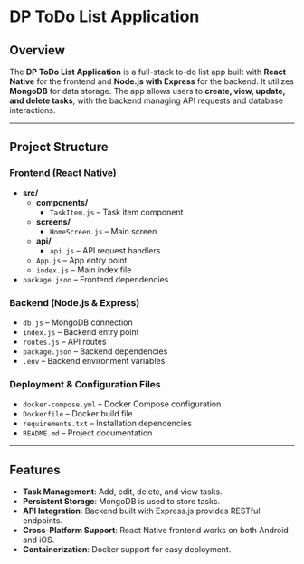 # DP ToDo List Application

## Overview
The **DP ToDo List Application** is a full-stack to-do list app built with **React Native** for the frontend and **Node.js with Express** for the backend. It utilizes **MongoDB** for data storage. The app allows users to **create, view, update, and delete tasks**, with the backend managing API requests and database interactions.

---

## Project Structure

### Frontend (React Native)
- **src/**
  - **components/**
    - `TaskItem.js` – Task item component  
  - **screens/**
    - `HomeScreen.js` – Main screen  
  - **api/**
    - `api.js` – API request handlers  
  - `App.js` – App entry point  
  - `index.js` – Main index file  
- `package.json` – Frontend dependencies  

### Backend (Node.js & Express)
- `db.js` – MongoDB connection  
- `index.js` – Backend entry point  
- `routes.js` – API routes  
- `package.json` – Backend dependencies  
- `.env` – Backend environment variables  

### Deployment & Configuration Files
- `docker-compose.yml` – Docker Compose configuration  
- `Dockerfile` – Docker build file  
- `requirements.txt` – Installation dependencies  
- `README.md` – Project documentation  

---

## Features
- **Task Management**: Add, edit, delete, and view tasks.
- **Persistent Storage**: MongoDB is used to store tasks.
- **API Integration**: Backend built with Express.js provides RESTful endpoints.
- **Cross-Platform Support**: React Native frontend works on both Android and iOS.
- **Containerization**: Docker support for easy deployment.

